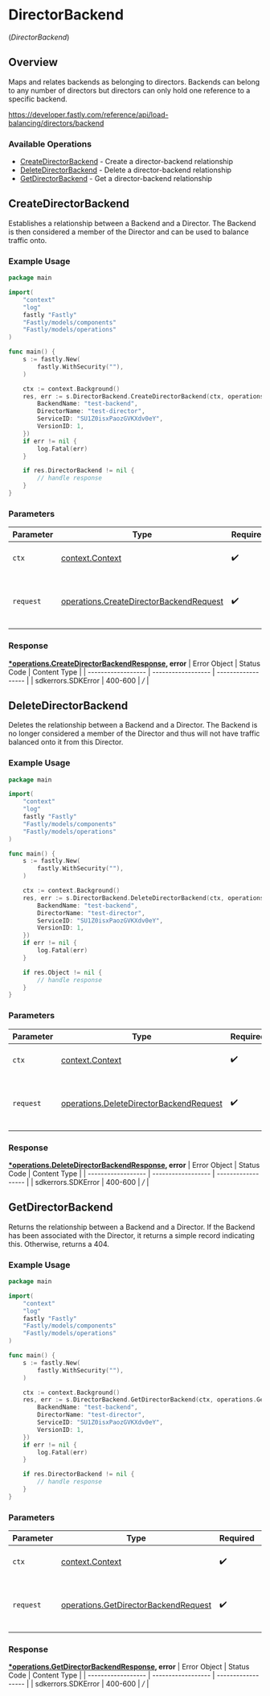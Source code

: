 # DirectorBackend
(*DirectorBackend*)

## Overview

Maps and relates backends as belonging to directors. Backends can belong to any number of directors but directors can only hold one reference to a specific backend.

<https://developer.fastly.com/reference/api/load-balancing/directors/backend>
### Available Operations

* [CreateDirectorBackend](#createdirectorbackend) - Create a director-backend relationship
* [DeleteDirectorBackend](#deletedirectorbackend) - Delete a director-backend relationship
* [GetDirectorBackend](#getdirectorbackend) - Get a director-backend relationship

## CreateDirectorBackend

Establishes a relationship between a Backend and a Director. The Backend is then considered a member of the Director and can be used to balance traffic onto.

### Example Usage

```go
package main

import(
	"context"
	"log"
	fastly "Fastly"
	"Fastly/models/components"
	"Fastly/models/operations"
)

func main() {
    s := fastly.New(
        fastly.WithSecurity(""),
    )

    ctx := context.Background()
    res, err := s.DirectorBackend.CreateDirectorBackend(ctx, operations.CreateDirectorBackendRequest{
        BackendName: "test-backend",
        DirectorName: "test-director",
        ServiceID: "SU1Z0isxPaozGVKXdv0eY",
        VersionID: 1,
    })
    if err != nil {
        log.Fatal(err)
    }

    if res.DirectorBackend != nil {
        // handle response
    }
}
```

### Parameters

| Parameter                                                                                          | Type                                                                                               | Required                                                                                           | Description                                                                                        |
| -------------------------------------------------------------------------------------------------- | -------------------------------------------------------------------------------------------------- | -------------------------------------------------------------------------------------------------- | -------------------------------------------------------------------------------------------------- |
| `ctx`                                                                                              | [context.Context](https://pkg.go.dev/context#Context)                                              | :heavy_check_mark:                                                                                 | The context to use for the request.                                                                |
| `request`                                                                                          | [operations.CreateDirectorBackendRequest](../../models/operations/createdirectorbackendrequest.md) | :heavy_check_mark:                                                                                 | The request object to use for the request.                                                         |


### Response

**[*operations.CreateDirectorBackendResponse](../../models/operations/createdirectorbackendresponse.md), error**
| Error Object       | Status Code        | Content Type       |
| ------------------ | ------------------ | ------------------ |
| sdkerrors.SDKError | 400-600            | */*                |

## DeleteDirectorBackend

Deletes the relationship between a Backend and a Director. The Backend is no longer considered a member of the Director and thus will not have traffic balanced onto it from this Director.

### Example Usage

```go
package main

import(
	"context"
	"log"
	fastly "Fastly"
	"Fastly/models/components"
	"Fastly/models/operations"
)

func main() {
    s := fastly.New(
        fastly.WithSecurity(""),
    )

    ctx := context.Background()
    res, err := s.DirectorBackend.DeleteDirectorBackend(ctx, operations.DeleteDirectorBackendRequest{
        BackendName: "test-backend",
        DirectorName: "test-director",
        ServiceID: "SU1Z0isxPaozGVKXdv0eY",
        VersionID: 1,
    })
    if err != nil {
        log.Fatal(err)
    }

    if res.Object != nil {
        // handle response
    }
}
```

### Parameters

| Parameter                                                                                          | Type                                                                                               | Required                                                                                           | Description                                                                                        |
| -------------------------------------------------------------------------------------------------- | -------------------------------------------------------------------------------------------------- | -------------------------------------------------------------------------------------------------- | -------------------------------------------------------------------------------------------------- |
| `ctx`                                                                                              | [context.Context](https://pkg.go.dev/context#Context)                                              | :heavy_check_mark:                                                                                 | The context to use for the request.                                                                |
| `request`                                                                                          | [operations.DeleteDirectorBackendRequest](../../models/operations/deletedirectorbackendrequest.md) | :heavy_check_mark:                                                                                 | The request object to use for the request.                                                         |


### Response

**[*operations.DeleteDirectorBackendResponse](../../models/operations/deletedirectorbackendresponse.md), error**
| Error Object       | Status Code        | Content Type       |
| ------------------ | ------------------ | ------------------ |
| sdkerrors.SDKError | 400-600            | */*                |

## GetDirectorBackend

Returns the relationship between a Backend and a Director. If the Backend has been associated with the Director, it returns a simple record indicating this. Otherwise, returns a 404.

### Example Usage

```go
package main

import(
	"context"
	"log"
	fastly "Fastly"
	"Fastly/models/components"
	"Fastly/models/operations"
)

func main() {
    s := fastly.New(
        fastly.WithSecurity(""),
    )

    ctx := context.Background()
    res, err := s.DirectorBackend.GetDirectorBackend(ctx, operations.GetDirectorBackendRequest{
        BackendName: "test-backend",
        DirectorName: "test-director",
        ServiceID: "SU1Z0isxPaozGVKXdv0eY",
        VersionID: 1,
    })
    if err != nil {
        log.Fatal(err)
    }

    if res.DirectorBackend != nil {
        // handle response
    }
}
```

### Parameters

| Parameter                                                                                    | Type                                                                                         | Required                                                                                     | Description                                                                                  |
| -------------------------------------------------------------------------------------------- | -------------------------------------------------------------------------------------------- | -------------------------------------------------------------------------------------------- | -------------------------------------------------------------------------------------------- |
| `ctx`                                                                                        | [context.Context](https://pkg.go.dev/context#Context)                                        | :heavy_check_mark:                                                                           | The context to use for the request.                                                          |
| `request`                                                                                    | [operations.GetDirectorBackendRequest](../../models/operations/getdirectorbackendrequest.md) | :heavy_check_mark:                                                                           | The request object to use for the request.                                                   |


### Response

**[*operations.GetDirectorBackendResponse](../../models/operations/getdirectorbackendresponse.md), error**
| Error Object       | Status Code        | Content Type       |
| ------------------ | ------------------ | ------------------ |
| sdkerrors.SDKError | 400-600            | */*                |
